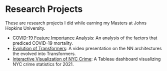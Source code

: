 # Research Projects

These are research projects I did while earning my Masters at Johns Hopkins University.

- [COVID-19 Feature Importance Analysis](https://github.com/efarish/portfolio/tree/main/research/covid): An analysis of the factors that prediced COVID-19 mortality.
- [Evolution of Transformers](https://github.com/efarish/portfolio/tree/main/research/transformers): A video presentation on the NN architectures the evolved into Transformers.
- [Interactive Visualization of NYC Crime](https://github.com/efarish/portfolio/blob/main/research/crime/): A Tableau dashboard visualizing NYC crime statistics for 2021.


